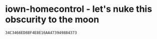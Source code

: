 # iown-homecontrol - let's nuke this obscurity to the moon

`34C3466ED88F4E8E16AA473949884373`

<!--
## Support or Contact

- [open an issue](https://github.com/Velocet/iown-homecontrol/issues/)
- [twitter](https://twitter.com/velocet)
- etc.
-->
